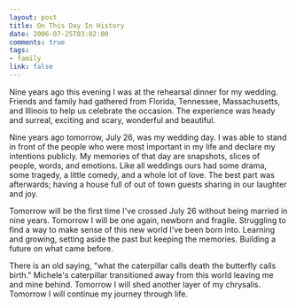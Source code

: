 ```yaml
--- 
layout: post
title: On This Day In History
date: 2006-07-25T03:02:00
comments: true
tags:
- family
link: false
---
```

Nine years ago this evening I was at the rehearsal dinner for my wedding. Friends and family had gathered from Florida, Tennessee, Massachusetts, and Illinois to help us celebrate the occasion. The experience was heady and surreal, exciting and scary, wonderful and beautiful.

Nine years ago tomorrow, July 26, was my wedding day. I was able to stand in front of the people who were most important in my life and declare my intentions publicly. My memories of that day are snapshots, slices of people, words, and emotions. Like all weddings ours had some drama, some tragedy, a little comedy, and a whole lot of love. The best part was afterwards; having a house full of out of town guests sharing in our laughter and joy.

Tomorrow will be the first time I've crossed July 26 without being married in nine years. Tomorrow I will be one again, newborn and fragile. Struggling to find a way to make sense of this new world I've been born into. Learning and growing, setting aside the past but keeping the memories. Building a future on what came before.

There is an old saying, "what the caterpillar calls death the butterfly calls birth." Michele's caterpillar transitioned away from this world leaving me and mine behind. Tomorrow I will shed another layer of my chrysalis. Tomorrow I will continue my journey through life.

